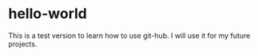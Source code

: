 # hello-world
This is a test version to learn how to use git-hub. I will use it for my future projects.
